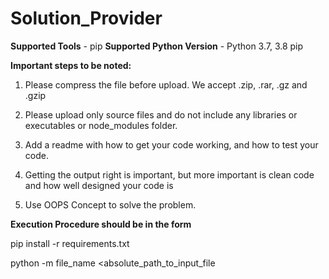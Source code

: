 # Solution_Provider


**Supported Tools** - pip
**Supported Python Version** - Python 3.7, 3.8 pip



**Important steps to be noted:**

1. Please compress the file before upload. We accept .zip, .rar, .gz and .gzip 

2. Please upload only source files and do not include any libraries or executables or node_modules 
folder. 

3. Add a readme with how to get your code working, and how to test your code. 

4. Getting the output right is important, but more important is clean code and how well designed your code is

5. Use OOPS Concept to solve the problem.



**Execution Procedure should be in the form**

pip install -r requirements.txt

python -m file_name <absolute_path_to_input_file